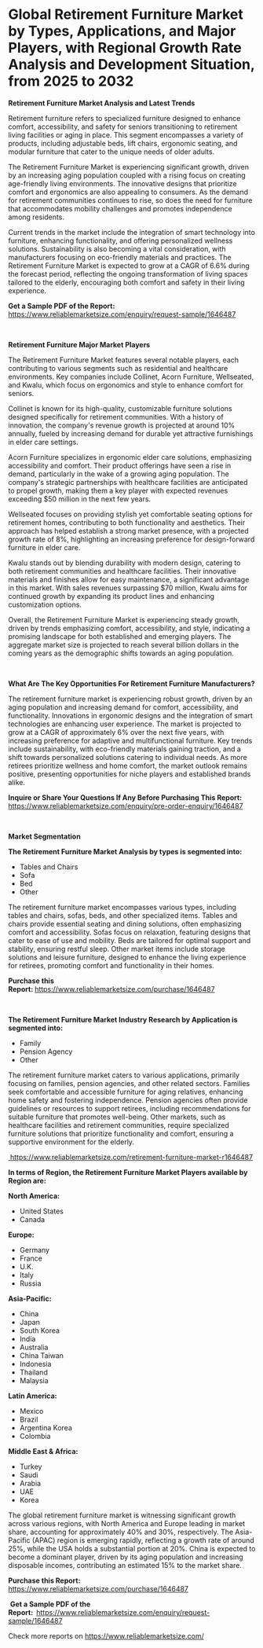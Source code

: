 <p><h1>Global Retirement Furniture Market by Types, Applications, and Major Players, with Regional Growth Rate Analysis and Development Situation, from 2025 to 2032</h1></p><p><strong>Retirement Furniture Market Analysis and Latest Trends</strong></p>
<p><p>Retirement furniture refers to specialized furniture designed to enhance comfort, accessibility, and safety for seniors transitioning to retirement living facilities or aging in place. This segment encompasses a variety of products, including adjustable beds, lift chairs, ergonomic seating, and modular furniture that cater to the unique needs of older adults. </p><p>The Retirement Furniture Market is experiencing significant growth, driven by an increasing aging population coupled with a rising focus on creating age-friendly living environments. The innovative designs that prioritize comfort and ergonomics are also appealing to consumers. As the demand for retirement communities continues to rise, so does the need for furniture that accommodates mobility challenges and promotes independence among residents.</p><p>Current trends in the market include the integration of smart technology into furniture, enhancing functionality, and offering personalized wellness solutions. Sustainability is also becoming a vital consideration, with manufacturers focusing on eco-friendly materials and practices. The Retirement Furniture Market is expected to grow at a CAGR of 6.6% during the forecast period, reflecting the ongoing transformation of living spaces tailored to the elderly, encouraging both comfort and safety in their living experience.</p></p>
<p><strong>Get a Sample PDF of the Report:&nbsp;</strong> <a href="https://www.reliablemarketsize.com/enquiry/request-sample/1646487?utm_campaign=2216&utm_medium=2&utm_source=Github&utm_content=ia&utm_term=09022025&utm_id=retirement-furniture">https://www.reliablemarketsize.com/enquiry/request-sample/1646487</a></p>
<p>&nbsp;</p>
<p><strong>Retirement Furniture Major Market Players</strong></p>
<p><p>The Retirement Furniture Market features several notable players, each contributing to various segments such as residential and healthcare environments. Key companies include Collinet, Acorn Furniture, Wellseated, and Kwalu, which focus on ergonomics and style to enhance comfort for seniors.</p><p>Collinet is known for its high-quality, customizable furniture solutions designed specifically for retirement communities. With a history of innovation, the company's revenue growth is projected at around 10% annually, fueled by increasing demand for durable yet attractive furnishings in elder care settings.</p><p>Acorn Furniture specializes in ergonomic elder care solutions, emphasizing accessibility and comfort. Their product offerings have seen a rise in demand, particularly in the wake of a growing aging population. The company's strategic partnerships with healthcare facilities are anticipated to propel growth, making them a key player with expected revenues exceeding $50 million in the next few years.</p><p>Wellseated focuses on providing stylish yet comfortable seating options for retirement homes, contributing to both functionality and aesthetics. Their approach has helped establish a strong market presence, with a projected growth rate of 8%, highlighting an increasing preference for design-forward furniture in elder care.</p><p>Kwalu stands out by blending durability with modern design, catering to both retirement communities and healthcare facilities. Their innovative materials and finishes allow for easy maintenance, a significant advantage in this market. With sales revenues surpassing $70 million, Kwalu aims for continued growth by expanding its product lines and enhancing customization options.</p><p>Overall, the Retirement Furniture Market is experiencing steady growth, driven by trends emphasizing comfort, accessibility, and style, indicating a promising landscape for both established and emerging players. The aggregate market size is projected to reach several billion dollars in the coming years as the demographic shifts towards an aging population.</p></p>
<p>&nbsp;</p>
<p><strong>What Are The Key Opportunities For Retirement Furniture Manufacturers?</strong></p>
<p><p>The retirement furniture market is experiencing robust growth, driven by an aging population and increasing demand for comfort, accessibility, and functionality. Innovations in ergonomic designs and the integration of smart technologies are enhancing user experience. The market is projected to grow at a CAGR of approximately 6% over the next five years, with increasing preference for adaptive and multifunctional furniture. Key trends include sustainability, with eco-friendly materials gaining traction, and a shift towards personalized solutions catering to individual needs. As more retirees prioritize wellness and home comfort, the market outlook remains positive, presenting opportunities for niche players and established brands alike.</p></p>
<p><strong>Inquire or Share Your Questions If Any Before Purchasing This Report:</strong> <a href="https://www.reliablemarketsize.com/enquiry/pre-order-enquiry/1646487?utm_campaign=2216&utm_medium=2&utm_source=Github&utm_content=ia&utm_term=09022025&utm_id=retirement-furniture">https://www.reliablemarketsize.com/enquiry/pre-order-enquiry/1646487</a></p>
<p>&nbsp;</p>
<p><strong>Market Segmentation</strong></p>
<p><strong>The Retirement Furniture Market Analysis by types is segmented into:</strong></p>
<p><ul><li>Tables and Chairs</li><li>Sofa</li><li>Bed</li><li>Other</li></ul></p>
<p><p>The retirement furniture market encompasses various types, including tables and chairs, sofas, beds, and other specialized items. Tables and chairs provide essential seating and dining solutions, often emphasizing comfort and accessibility. Sofas focus on relaxation, featuring designs that cater to ease of use and mobility. Beds are tailored for optimal support and stability, ensuring restful sleep. Other market items include storage solutions and leisure furniture, designed to enhance the living experience for retirees, promoting comfort and functionality in their homes.</p></p>
<p><strong>Purchase this Report:&nbsp;</strong><a href="https://www.reliablemarketsize.com/purchase/1646487?utm_campaign=2216&utm_medium=2&utm_source=Github&utm_content=ia&utm_term=09022025&utm_id=retirement-furniture">https://www.reliablemarketsize.com/purchase/1646487</a></p>
<p>&nbsp;</p>
<p><strong>The Retirement Furniture Market Industry Research by Application is segmented into:</strong></p>
<p><ul><li>Family</li><li>Pension Agency</li><li>Other</li></ul></p>
<p><p>The retirement furniture market caters to various applications, primarily focusing on families, pension agencies, and other related sectors. Families seek comfortable and accessible furniture for aging relatives, enhancing home safety and fostering independence. Pension agencies often provide guidelines or resources to support retirees, including recommendations for suitable furniture that promotes well-being. Other markets, such as healthcare facilities and retirement communities, require specialized furniture solutions that prioritize functionality and comfort, ensuring a supportive environment for the elderly.</p></p>
<p><a href="https://www.reliablemarketsize.com/retirement-furniture-market-r1646487?utm_campaign=2216&utm_medium=2&utm_source=Github&utm_content=ia&utm_term=09022025&utm_id=retirement-furniture">&nbsp;https://www.reliablemarketsize.com/retirement-furniture-market-r1646487</a></p>
<p><strong>In terms of Region, the Retirement Furniture Market Players available by Region are:</strong></p>
<p>
    <p> <strong> North America: </strong>
        <ul>
            <li>United States</li>
            <li>Canada</li>
        </ul>
        </p> 
    <p> <strong> Europe: </strong>
        <ul>
            <li>Germany</li>
            <li>France</li>
            <li>U.K.</li>
            <li>Italy</li>
            <li>Russia</li>
        </ul>
        </p> 
    <p> <strong> Asia-Pacific: </strong>
        <ul>
            <li>China</li>
            <li>Japan</li>
            <li>South Korea</li>
            <li>India</li>
            <li>Australia</li>
            <li>China Taiwan</li>
            <li>Indonesia</li>
            <li>Thailand</li>
            <li>Malaysia</li>
        </ul>
        </p> 
    <p> <strong> Latin America: </strong>
        <ul>
            <li>Mexico</li>
            <li>Brazil</li>
            <li>Argentina Korea</li>
            <li>Colombia</li>
        </ul>
        </p> 
    <p> <strong> Middle East & Africa: </strong>
        <ul>
            <li>Turkey</li>
            <li>Saudi</li>
            <li>Arabia</li>
            <li>UAE</li>
            <li>Korea</li>
        </ul>
    </p>
    </p>
<p><p>The global retirement furniture market is witnessing significant growth across various regions, with North America and Europe leading in market share, accounting for approximately 40% and 30%, respectively. The Asia-Pacific (APAC) region is emerging rapidly, reflecting a growth rate of around 25%, while the USA holds a substantial portion at 20%. China is expected to become a dominant player, driven by its aging population and increasing disposable incomes, contributing an estimated 15% to the market share.</p></p>
<p><strong>Purchase this Report: </strong><a href="https://www.reliablemarketsize.com/purchase/1646487?utm_campaign=2216&utm_medium=2&utm_source=Github&utm_content=ia&utm_term=09022025&utm_id=retirement-furniture">https://www.reliablemarketsize.com/purchase/1646487</a></p>
<p>&nbsp;<strong>Get a Sample PDF of the Report:&nbsp;&nbsp;</strong><a href="https://www.reliablemarketsize.com/enquiry/request-sample/1646487?utm_campaign=2216&utm_medium=2&utm_source=Github&utm_content=ia&utm_term=09022025&utm_id=retirement-furniture">https://www.reliablemarketsize.com/enquiry/request-sample/1646487</a></p>
<p><strong></strong></p>
<p>Check more reports on <a href="https://www.reliablemarketsize.com/?utm_campaign=2216&utm_medium=2&utm_source=Github&utm_content=ia&utm_term=09022025&utm_id=retirement-furniture">https://www.reliablemarketsize.com/</a></p>